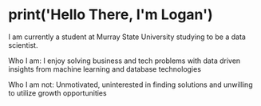 # print('Hello There, I'm Logan')

I am currently a student at Murray State University studying to be a data scientist.  

Who I am: I enjoy solving business and tech problems with data driven insights from machine learning and database technologies

Who I am not: Unmotivated, uninterested in finding solutions and unwilling to utilize growth opportunities
